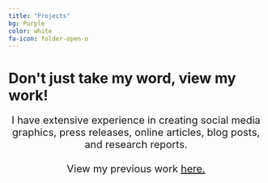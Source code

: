 ```yaml
---
title: "Projects"
bg: Purple
color: white
fa-icon: folder-open-o
---
```


# Don't just take my word, view my work! 

<div style="text-align: center; font-size: 20px;text-decoration: none;">

I have extensive experience in creating social media graphics, press releases, online articles, blog posts, and research reports. 
<br>
<br>
View my previous work <a href="https://projects.flynnrachel.com" target="_blank">here.</a>
</div>

